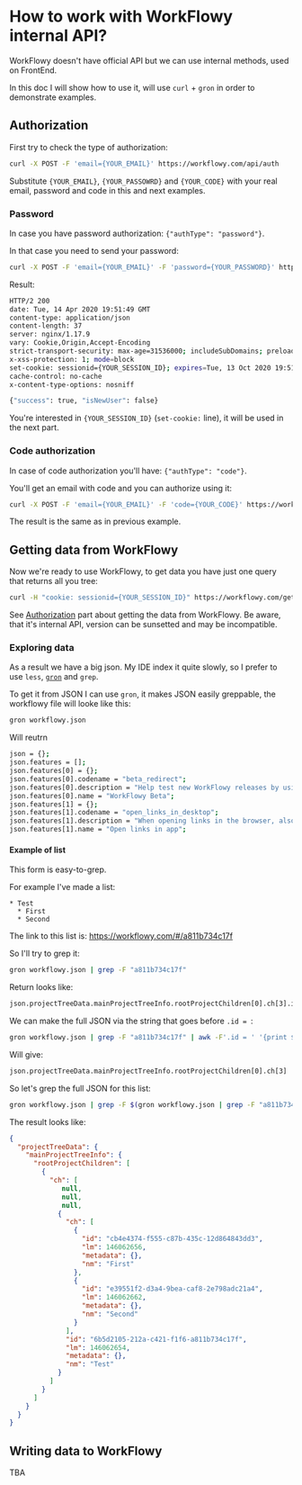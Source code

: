# How to work with WorkFlowy internal API?

WorkFlowy doesn't have official API but we can use internal methods, used on FrontEnd.

In this doc I will show how to use it, will use `curl` + `gron` in order to demonstrate examples.

## Authorization

First try to check the type of authorization:
```bash
curl -X POST -F 'email={YOUR_EMAIL}' https://workflowy.com/api/auth
```

Substitute `{YOUR_EMAIL}`, `{YOUR_PASSOWRD}` and `{YOUR_CODE}` with your real email, 
password and code in this and next examples.


### Password

In case you have password authorization: `{"authType": "password"}`.

In that case you need to send your password:
```bash
curl -X POST -F 'email={YOUR_EMAIL}' -F 'password={YOUR_PASSWORD}' https://workflowy.com/api/auth -D -
```

Result:
```bash
HTTP/2 200 
date: Tue, 14 Apr 2020 19:51:49 GMT
content-type: application/json
content-length: 37
server: nginx/1.17.9
vary: Cookie,Origin,Accept-Encoding
strict-transport-security: max-age=31536000; includeSubDomains; preload
x-xss-protection: 1; mode=block
set-cookie: sessionid={YOUR_SESSION_ID}; expires=Tue, 13 Oct 2020 19:51:49 GMT; HttpOnly; Max-Age=15724800; Path=/; Secure
cache-control: no-cache
x-content-type-options: nosniff

{"success": true, "isNewUser": false}
```

You're interested in `{YOUR_SESSION_ID}` (`set-cookie:` line), it will be used in the next part.

### Code authorization

In case of code authorization you'll have: `{"authType": "code"}`.

You'll get an email with code and you can authorize using it:
```bash
curl -X POST -F 'email={YOUR_EMAIL}' -F 'code={YOUR_CODE}' https://workflowy.com/api/auth
```

The result is the same as in previous example.


## Getting data from WorkFlowy

Now we're ready to use WorkFlowy, to get data you have just one query that returns all you tree:
```bash
curl -H "cookie: sessionid={YOUR_SESSION_ID}" https://workflowy.com/get_initialization_data\?client_version\=21 > workflowy.json
```

See [Authorization](#authorization) part about getting the data from WorkFlowy.
Be aware, that it's internal API, version can be sunsetted and may be incompatible.

### Exploring data 

As a result we have a big json. 
My IDE index it quite slowly, so I prefer to use `less`, [`gron`](https://github.com/tomnomnom/gron) and `grep`.

To get it from JSON I can use `gron`, it makes JSON easily greppable, the workflowy file will looke like this:
```bash
gron workflowy.json
```

Will reutrn
```bash
json = {};
json.features = [];
json.features[0] = {};
json.features[0].codename = "beta_redirect";
json.features[0].description = "Help test new WorkFlowy releases by using beta.workflowy.com.";
json.features[0].name = "WorkFlowy Beta";
json.features[1] = {};
json.features[1].codename = "open_links_in_desktop";
json.features[1].description = "When opening links in the browser, also open them in the desktop.";
json.features[1].name = "Open links in app";
```

#### Example of list
This form is easy-to-grep.

For example I've made a list:
```
* Test
  * First
  * Second
```

The link to this list is: https://workflowy.com/#/a811b734c17f

So I'll try to grep it:
```bash
gron workflowy.json | grep -F "a811b734c17f"
```

Return looks like:
```bash
json.projectTreeData.mainProjectTreeInfo.rootProjectChildren[0].ch[3].id = "6b5d2105-212a-c421-f1f6-a811b734c17f";
```

We can make the full JSON via the string that goes before `.id = `:
```bash
gron workflowy.json | grep -F "a811b734c17f" | awk -F'.id = ' '{print $1}'
```

Will give:
```bash
json.projectTreeData.mainProjectTreeInfo.rootProjectChildren[0].ch[3]
```

So let's grep the full JSON for this list:
```bash
gron workflowy.json | grep -F $(gron workflowy.json | grep -F "a811b734c17f" | awk -F'.id = ' '{print $1}') | gron --ungron
```

The result looks like:
```json
{
  "projectTreeData": {
    "mainProjectTreeInfo": {
      "rootProjectChildren": [
        {
          "ch": [
             null,
             null,
             null,
            {
              "ch": [
                {
                  "id": "cb4e4374-f555-c87b-435c-12d864843dd3",
                  "lm": 146062656,
                  "metadata": {},
                  "nm": "First"
                },
                {
                  "id": "e39551f2-d3a4-9bea-caf8-2e798adc21a4",
                  "lm": 146062662,
                  "metadata": {},
                  "nm": "Second"
                }
              ],
              "id": "6b5d2105-212a-c421-f1f6-a811b734c17f",
              "lm": 146062654,
              "metadata": {},
              "nm": "Test"
            }
          ]
        }
      ]
    }
  }
}
```

## Writing data to WorkFlowy 
TBA
